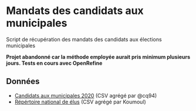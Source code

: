 # Mandats des candidats aux municipales

Script de récupération des mandats des candidats aux élections municipales

**Projet abandonné car la méthode employée aurait pris minimum plusieurs jours. Tests en cours avec OpenRefine**

## Données

- [Candidats aux municipales 2020](https://www.data.gouv.fr/fr/datasets/elections-municipales-2020-candidatures-au-1er-tour/#resource-community-931535a4-ecd5-47a6-944c-834d3e4c6095) (CSV agrégé par @cq94)
- [Répértoire national de élus](https://www.data.gouv.fr/fr/datasets/repertoire-national-des-elus-1/#resource-community-4e196bc2-6b0a-40e4-b251-4e9e505d55df) (CSV agrégé par Koumoul)
